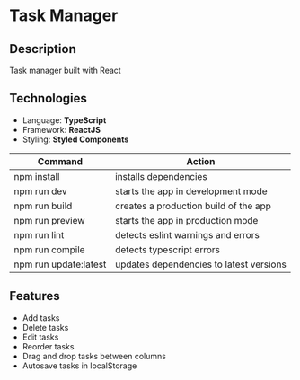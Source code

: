 # Task Manager

## Description

Task manager built with React

## Technologies

- Language: **TypeScript**
- Framework: **ReactJS**
- Styling: **Styled Components**

| Command               | Action                                  |
| --------------------- | --------------------------------------- |
| npm install           | installs dependencies                   |
| npm run dev           | starts the app in development mode      |
| npm run build         | creates a production build of the app   |
| npm run preview       | starts the app in production mode       |
| npm run lint          | detects eslint warnings and errors      |
| npm run compile       | detects typescript errors               |
| npm run update:latest | updates dependencies to latest versions |

## Features

- Add tasks
- Delete tasks
- Edit tasks
- Reorder tasks
- Drag and drop tasks between columns
- Autosave tasks in localStorage
